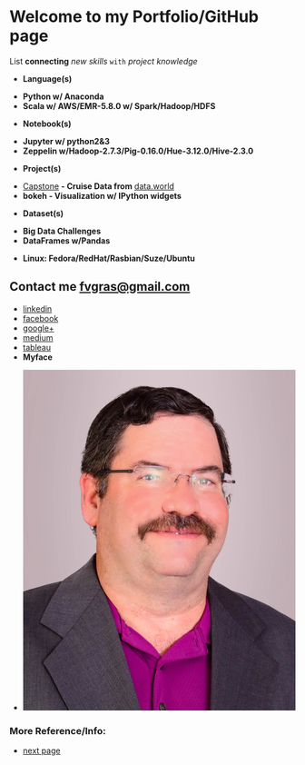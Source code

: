 # Welcome to my Portfolio/GitHub page 

List **connecting** _new skills_ `with` _project knowledge_
- **Language(s)**
 * **Python w/ Anaconda**
 * **Scala w/ AWS/EMR-5.8.0 w/ Spark/Hadoop/HDFS**
- **Notebook(s)**
 * **Jupyter w/ python2&3**
 * **Zeppelin w/Hadoop-2.7.3/Pig-0.16.0/Hue-3.12.0/Hive-2.3.0**
- **Project(s)**
 * [Capstone](https://github.com/fvgras/cruise-ship-proj/) **- Cruise Data from** [data.world](https://data.world/brandon-telle/cruise-ship-locations)
 * **bokeh - Visualization w/ IPython widgets**
- **Dataset(s)**
 * **Big Data Challenges**
 * **DataFrames w/Pandas**
- **Linux: Fedora/RedHat/Rasbian/Suze/Ubuntu**

## Contact me [fvgras@gmail.com](mailto:fvgras@gmail.com)
- [linkedin](https://linkedin.com/in/fredgras)
- [facebook](https://www.facebook.com/fred.gras.31)
- [google+](https://plus.google.com/+FredGras123)
- [medium](https://medium.com/@fvgras)
- [tableau](https://public.tableau.com/profile/fred.gras#!/)
- **Myface**
 * ![Myface](./images/gras-fred2_pp.jpg)

### More Reference/Info:
* [next page](./reference.md) 
